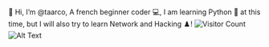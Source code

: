 👋 Hi, I’m @taarco, A french beginner coder 💻, I am learning Python 🐍 at this time, but I will also try to learn Network and Hacking ♟️!
![Visitor Count](https://profile-counter.glitch.me/{taarco}/count.svg)
![Alt Text](https://media.giphy.com/media/89BR3MTdblnXO/giphy.gif)
